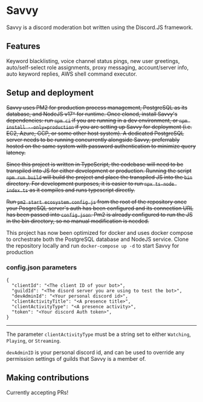 # Savvy

Savvy is a discord moderation bot written using the Discord.JS framework.

## Features

Keyword blacklisting, voice channel status pings, new user greetings, auto/self-select role assignments, proxy messaging, account/server info, auto keyword replies, AWS shell command executor.

## Setup and deployment

~~Savvy uses PM2 for production process management, PostgreSQL as its database, and NodeJS v17^ for runtime. Once cloned, install Savvy's dependencies: run `npm ci` if you are running in a dev environment, or `npm install --only=production` if you are setting up Savvy for deployment (i.e. EC2, Azure, GCP, or some other host system). A dedicated PostgreSQL server needs to be running concurrently alongside Savvy, preferrably hosted on the same system with password authentication to minimize query latency.~~

~~Since this project is written in TypeScript, the codebase will need to be transpiled into JS for either development or production. Running the script `npm run build` will build the project and place the transpiled JS into the `bin` directory. For development purposes, it is easier to run `npx ts-node index.ts` as it compiles and runs typescript directly.~~

~~Run `pm2 start ecosystem.config.js` from the root of the repository once your PosgreSQL server's auth has been configured and its connection URL has been passed into `config.json`. Pm2 is already configured to run the JS in the bin directory, so no manual modification is needed.~~

This project has now been optimized for docker and uses docker compose to orchestrate both the PostgreSQL database and NodeJS service. Clone the repository locally and run `docker-compose up -d` to start Savvy for production

### config.json parameters

```
{
  "clientId": "<The client ID of your bot>",
  "guildId": "<The disord server you are using to test the bot>",
  "devAdminId": "<Your personal discord id>",
  "clientActivityTitle": "<A presence title>",
  "clientActivityType": "<A presence activity>",
  "token": "<Your discord Auth token>",
}
```

---

The parameter `clientActivityType` must be a string set to either `Watching`, `Playing`, or `Streaming`.

`devAdminID` is your personal discord id, and can be used to override any permission settings of guilds that Savvy is a member of.

## Making contributions

Currently accepting PRs!
